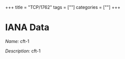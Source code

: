 +++
title = "TCP/1762"
tags = [""]
categories = [""]
+++

# IANA Data

_Name:_ cft-1

_Description:_ cft-1

